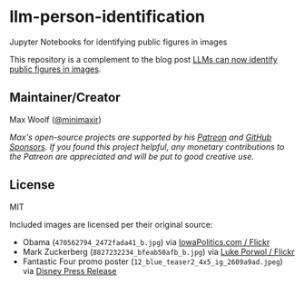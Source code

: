 # llm-person-identification

Jupyter Notebooks for identifying public figures in images

This repository is a complement to the blog post [LLMs can now identify public figures in images](https://minimaxir.com/2025/07/llms-identify-people/).

## Maintainer/Creator

Max Woolf ([@minimaxir](https://minimaxir.com))

_Max's open-source projects are supported by his [Patreon](https://www.patreon.com/minimaxir) and [GitHub Sponsors](https://github.com/sponsors/minimaxir). If you found this project helpful, any monetary contributions to the Patreon are appreciated and will be put to good creative use._

## License

MIT

Included images are licensed per their original source:

- Obama (`470562794_2472fada41_b.jpg`) via [IowaPolitics.com / Flickr](https://www.flickr.com/photos/7131727@N04/470562794)
- Mark Zuckerberg (`8827232234_bfeab50afb_b.jpg`) via [Luke Porwol / Flickr](https://www.flickr.com/photos/67789586@N06/8827232234)
- Fantastic Four promo poster (`12_blue_teaser2_4x5_ig_2609a9ad.jpeg`) via [Disney Press Release](https://press.disney.co.uk/news/marvel-studios-the-fantastic-four-first-steps-all-new-trailer-&-poster-now-available)
